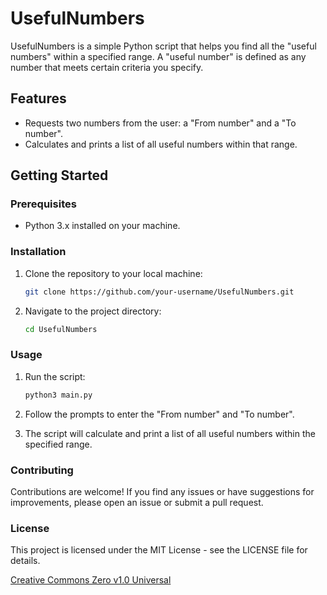 # UsefulNumbers

UsefulNumbers is a simple Python script that helps you find all the "useful numbers" within a specified range. A "useful number" is defined as any number that meets certain criteria you specify.

## Features

- Requests two numbers from the user: a "From number" and a "To number".
- Calculates and prints a list of all useful numbers within that range.

## Getting Started

### Prerequisites

- Python 3.x installed on your machine.

### Installation

1. Clone the repository to your local machine:
   ```bash
   git clone https://github.com/your-username/UsefulNumbers.git
    ```

2. Navigate to the project directory:
   ```bash
   cd UsefulNumbers
   ```

### Usage
1. Run the script:
   ```bash
   python3 main.py
   ```

2. Follow the prompts to enter the "From number" and "To number".

3. The script will calculate and print a list of all useful numbers within the specified range.

### Contributing
Contributions are welcome! If you find any issues or have suggestions for improvements, please open an issue or submit a pull request.

### License
This project is licensed under the MIT License - see the LICENSE file for details.

[Creative Commons Zero v1.0 Universal](https://creativecommons.org/publicdomain/zero/1.0/)




